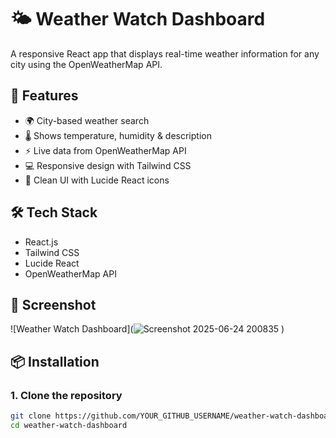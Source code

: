 # 🌤️ Weather Watch Dashboard

A responsive React app that displays real-time weather information for any city using the OpenWeatherMap API.

## 🚀 Features

- 🌍 City-based weather search
- 🌡️ Shows temperature, humidity & description
- ⚡ Live data from OpenWeatherMap API
- 💻 Responsive design with Tailwind CSS
- 🎨 Clean UI with Lucide React icons

## 🛠️ Tech Stack

- React.js  
- Tailwind CSS  
- Lucide React  
- OpenWeatherMap API  

## 📸 Screenshot

![Weather Watch Dashboard](![Screenshot 2025-06-24 200835](https://github.com/user-attachments/assets/492bc041-b11d-4a71-adac-8e3f4ec2dcce)
)

## 📦 Installation

### 1. Clone the repository

```bash
git clone https://github.com/YOUR_GITHUB_USERNAME/weather-watch-dashboard.git
cd weather-watch-dashboard
